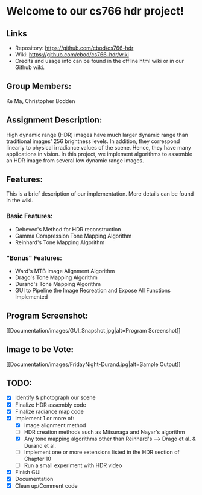 # Welcome to our cs766 hdr project!

## Links
* Repository: <https://github.com/cbod/cs766-hdr>
* Wiki: <https://github.com/cbod/cs766-hdr/wiki>
* Credits and usage info can be found in the offline html wiki or in our Github wiki.

## Group Members:
Ke Ma, Christopher Bodden

## Assignment Description:
High dynamic range (HDR) images have much larger dynamic range than traditional images' 256 brightness levels. In addition, they correspond linearly to physical irradiance values of the scene. Hence, they have many applications in vision. In this project, we implement algorithms to assemble an HDR image from several low dynamic range images.

## Features:
This is a brief description of our implementation. More details can be found in the wiki.

### Basic Features:
* Debevec's Method for HDR reconstruction
* Gamma Compression Tone Mapping Algorithm
* Reinhard's Tone Mapping Algorithm

### "Bonus" Features:
* Ward's MTB Image Alignment Algorithm
* Drago's Tone Mapping Algorithm
* Durand's Tone Mapping Algorithm
* GUI to Pipeline the Image Recreation and Expose All Functions Implemented

## Program Screenshot:
[[Documentation/images/GUI_Snapshot.jpg|alt=Program Screenshot]]

## Image to be Vote:
[[Documentation/images/FridayNight-Durand.jpg|alt=Sample Output]]

## TODO:
* [X] Identify & photograph our scene
* [X] Finalize HDR assembly code
* [X] Finalize radiance map code
* [X] Implement 1 or more of: 
  - [X] Image alignment method
  - [ ] HDR creation methods such as Mitsunaga and Nayar's algorithm
  - [X] Any tone mapping algorithms other than Reinhard's --> Drago et al. & Durand et al.
  - [ ] Implement one or more extensions listed in the HDR section of Chapter 10
  - [ ] Run a small experiment with HDR video
* [X] Finish GUI 
* [X] Documentation
* [X] Clean up/Comment code
